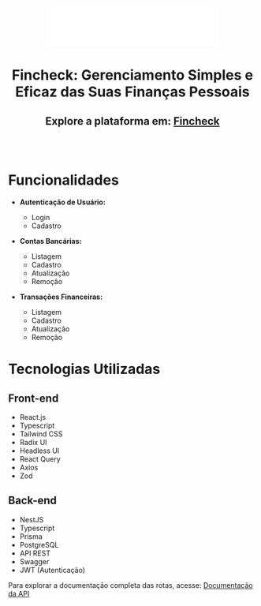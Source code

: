 <div align="center">
  <img src="./apps/frontend/src/assets/logoSVG.svg" alt="Fincheck Logo">
  <br>
  <h1>Fincheck: Gerenciamento Simples e Eficaz das Suas Finanças Pessoais</h1>
  <h2>Explore a plataforma em: <a target="_blank" href="https://fi-rmst.onrender.com">Fincheck</a></h2>
</div>

<br>
<br>

# Funcionalidades

- **Autenticação de Usuário:**

  - Login
  - Cadastro

- **Contas Bancárias:**

  - Listagem
  - Cadastro
  - Atualização
  - Remoção

- **Transações Financeiras:**
  - Listagem
  - Cadastro
  - Atualização
  - Remoção

# Tecnologias Utilizadas

## Front-end

- React.js
- Typescript
- Tailwind CSS
- Radix UI
- Headless UI
- React Query
- Axios
- Zod

## Back-end

- NestJS
- Typescript
- Prisma
- PostgreSQL
- API REST
- Swagger
- JWT (Autenticação)

Para explorar a documentação completa das rotas, acesse: <a target="_blank" href="https://fi-rmst.onrender.com/api#">Documentação da API</a>
